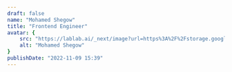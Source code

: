 ```yaml
---
draft: false
name: "Mohamed Shegow"
title: "Frontend Engineer"
avatar: {
    src: "https://lablab.ai/_next/image?url=https%3A%2F%2Fstorage.googleapis.com%2Flablab-static-eu%2Fimages%2Fusers%2Fundefined_picture_bg1a4a01g4.jpg&w=256&q=75",
    alt: "Mohamed Shegow"
}
publishDate: "2022-11-09 15:39"
---
```

